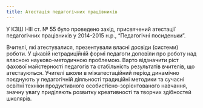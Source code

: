 ```yaml
---
title: Атестація педагогічних працівників
---
```


У КЗШ I-III ст. № 55 було проведено захід, присвячений атестації педагогічних працівників у 2014-2015 н.р., “Педагогічні посиденьки”.

Вчителі, які атестувалися, презентували власні досвіди (системи) роботи. У цікавій нетрадиційній формі педагоги доповіли про роботу над власною науково-методичною проблемою. Варто відзначити ріст фахової майстерності педагогів та стабільність результатів вчителів, що атестауються. Учителі школи в міжатестаційний період динамічно поєднують у педагогічній діяльності традиційні методики та сучасні освітні техніки продуктивного особистісно-зорієнтованого навчання, значну увагу приділяють розвитку креативності та творчих здібностей школярів.

<slideshow id="_/72157650383065780" />
